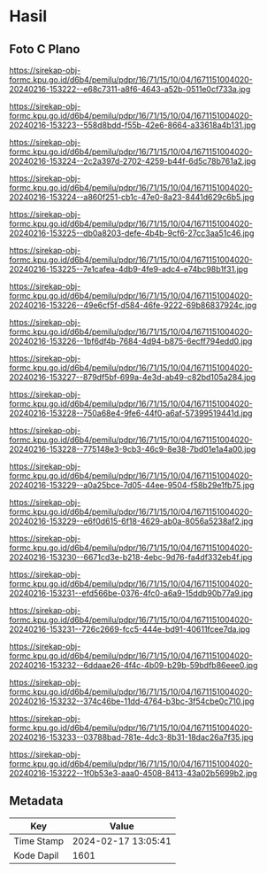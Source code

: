 # Hasil

## Foto C Plano

https://sirekap-obj-formc.kpu.go.id/d6b4/pemilu/pdpr/16/71/15/10/04/1671151004020-20240216-153222--e68c7311-a8f6-4643-a52b-0511e0cf733a.jpg

https://sirekap-obj-formc.kpu.go.id/d6b4/pemilu/pdpr/16/71/15/10/04/1671151004020-20240216-153223--558d8bdd-f55b-42e6-8664-a33618a4b131.jpg

https://sirekap-obj-formc.kpu.go.id/d6b4/pemilu/pdpr/16/71/15/10/04/1671151004020-20240216-153224--2c2a397d-2702-4259-b44f-6d5c78b761a2.jpg

https://sirekap-obj-formc.kpu.go.id/d6b4/pemilu/pdpr/16/71/15/10/04/1671151004020-20240216-153224--a860f251-cb1c-47e0-8a23-8441d629c6b5.jpg

https://sirekap-obj-formc.kpu.go.id/d6b4/pemilu/pdpr/16/71/15/10/04/1671151004020-20240216-153225--db0a8203-defe-4b4b-9cf6-27cc3aa51c46.jpg

https://sirekap-obj-formc.kpu.go.id/d6b4/pemilu/pdpr/16/71/15/10/04/1671151004020-20240216-153225--7e1cafea-4db9-4fe9-adc4-e74bc98b1f31.jpg

https://sirekap-obj-formc.kpu.go.id/d6b4/pemilu/pdpr/16/71/15/10/04/1671151004020-20240216-153226--49e6cf5f-d584-46fe-9222-69b86837924c.jpg

https://sirekap-obj-formc.kpu.go.id/d6b4/pemilu/pdpr/16/71/15/10/04/1671151004020-20240216-153226--1bf6df4b-7684-4d94-b875-6ecff794edd0.jpg

https://sirekap-obj-formc.kpu.go.id/d6b4/pemilu/pdpr/16/71/15/10/04/1671151004020-20240216-153227--879df5bf-699a-4e3d-ab49-c82bd105a284.jpg

https://sirekap-obj-formc.kpu.go.id/d6b4/pemilu/pdpr/16/71/15/10/04/1671151004020-20240216-153228--750a68e4-9fe6-44f0-a6af-57399519441d.jpg

https://sirekap-obj-formc.kpu.go.id/d6b4/pemilu/pdpr/16/71/15/10/04/1671151004020-20240216-153228--775148e3-9cb3-46c9-8e38-7bd01e1a4a00.jpg

https://sirekap-obj-formc.kpu.go.id/d6b4/pemilu/pdpr/16/71/15/10/04/1671151004020-20240216-153229--a0a25bce-7d05-44ee-9504-f58b29e1fb75.jpg

https://sirekap-obj-formc.kpu.go.id/d6b4/pemilu/pdpr/16/71/15/10/04/1671151004020-20240216-153229--e6f0d615-6f18-4629-ab0a-8056a5238af2.jpg

https://sirekap-obj-formc.kpu.go.id/d6b4/pemilu/pdpr/16/71/15/10/04/1671151004020-20240216-153230--6671cd3e-b218-4ebc-9d76-fa4df332eb4f.jpg

https://sirekap-obj-formc.kpu.go.id/d6b4/pemilu/pdpr/16/71/15/10/04/1671151004020-20240216-153231--efd566be-0376-4fc0-a6a9-15ddb90b77a9.jpg

https://sirekap-obj-formc.kpu.go.id/d6b4/pemilu/pdpr/16/71/15/10/04/1671151004020-20240216-153231--726c2669-fcc5-444e-bd91-40611fcee7da.jpg

https://sirekap-obj-formc.kpu.go.id/d6b4/pemilu/pdpr/16/71/15/10/04/1671151004020-20240216-153232--6ddaae26-4f4c-4b09-b29b-59bdfb86eee0.jpg

https://sirekap-obj-formc.kpu.go.id/d6b4/pemilu/pdpr/16/71/15/10/04/1671151004020-20240216-153232--374c46be-11dd-4764-b3bc-3f54cbe0c710.jpg

https://sirekap-obj-formc.kpu.go.id/d6b4/pemilu/pdpr/16/71/15/10/04/1671151004020-20240216-153233--03788bad-781e-4dc3-8b31-18dac26a7f35.jpg

https://sirekap-obj-formc.kpu.go.id/d6b4/pemilu/pdpr/16/71/15/10/04/1671151004020-20240216-153222--1f0b53e3-aaa0-4508-8413-43a02b5699b2.jpg


## Metadata

| Key        | Value               |
| ---------- | ------------------- |
| Time Stamp | 2024-02-17 13:05:41 |
| Kode Dapil | 1601                |



